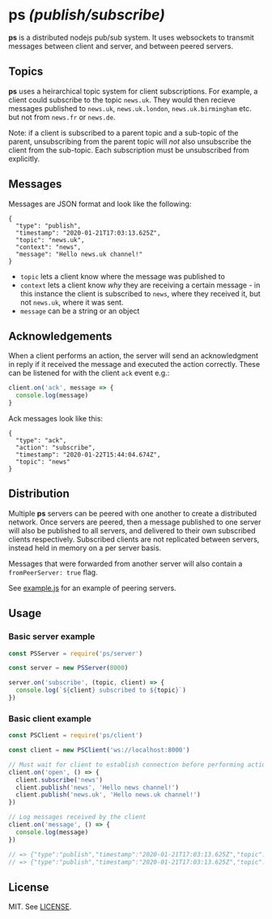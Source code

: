 # ps *(publish/subscribe)*

**ps** is a distributed nodejs pub/sub system. It uses websockets to transmit messages between client and server, and between peered servers.

## Topics

**ps** uses a heirarchical topic system for client subscriptions. For example, a client could subscribe to the topic `news.uk`. They would then recieve messages published to `news.uk`, `news.uk.london`, `news.uk.birmingham` etc. but not from `news.fr` or `news.de`.

Note: if a client is subscribed to a parent topic and a sub-topic of the parent, unsubscribing from the parent topic will *not* also unsubscribe the client from the sub-topic. Each subscription must be unsubscribed from explicitly.

## Messages

Messages are JSON format and look like the following:
```
{
  "type": "publish",
  "timestamp": "2020-01-21T17:03:13.625Z",
  "topic": "news.uk",
  "context": "news",
  "message": "Hello news.uk channel!"
}
```
* `topic` lets a client know where the message was published to
* `context` lets a client know *why* they are receiving a certain message - in this instance the client is subscribed to `news`, where they received it, but not `news.uk`, where it was sent.
* `message` can be a string or an object

## Acknowledgements

When a client performs an action, the server will send an acknowledgment in reply if it received the message and executed the action correctly. These can be listened for with the client `ack` event e.g.:

```js
client.on('ack', message => {
  console.log(message)
}
```

Ack messages look like this:
```
{
  "type": "ack",
  "action": "subscribe",
  "timestamp": "2020-01-22T15:44:04.674Z",
  "topic": "news"
}
```

## Distribution

Multiple **ps** servers can be peered with one another to create a distributed network. Once servers are peered, then a message published to one server will also be published to all servers, and delivered to their own subscribed clients respectively. Subscribed clients are not replicated between servers, instead held in memory on a per server basis.

Messages that were forwarded from another server will also contain a `fromPeerServer: true` flag.

See [example.js](./example.js) for an example of peering servers.

## Usage

### Basic server example

```js
const PSServer = require('ps/server')

const server = new PSServer(8000)

server.on('subscribe', (topic, client) => {
  console.log(`${client} subscribed to ${topic}`)
})
```

### Basic client example

```js
const PSClient = require('ps/client')

const client = new PSClient('ws://localhost:8000')

// Must wait for client to establish connection before performing actions
client.on('open', () => {
  client.subscribe('news')
  client.publish('news', 'Hello news channel!')
  client.publish('news.uk', 'Hello news.uk channel!')
})

// Log messages received by the client
client.on('message', () => {
  console.log(message)
})

// => {"type":"publish","timestamp":"2020-01-21T17:03:13.625Z","topic":"news","message":"Hello news channel!","context":"news"}
// => {"type":"publish","timestamp":"2020-01-21T17:03:13.625Z","topic":"news.uk","message":"Hello news.uk channel!","context":"news"}
```

## License

MIT. See [LICENSE](./LICENSE).
